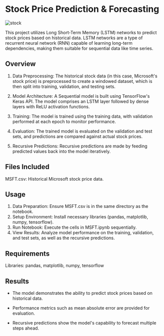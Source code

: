 
# Stock Price Prediction & Forecasting

![stock](https://github.com/Fahma623/Stock-Price-Prediction-Forecasting/assets/62518284/1e2bfc8e-3eed-4271-bac5-107955de0fa0)


This project utilizes Long Short-Term Memory (LSTM) networks to predict stock prices based on historical data. LSTM networks are a type of recurrent neural network (RNN) capable of learning long-term dependencies, making them suitable for sequential data like time series.


## Overview

1. Data Preprocessing: The historical stock data (in this case, Microsoft's stock price) is preprocessed to create a windowed dataset, which is then split into training, validation, and testing sets.

2. Model Architecture: A Sequential model is built using TensorFlow's Keras API. The model comprises an LSTM layer followed by dense layers with ReLU activation functions.

3. Training: The model is trained using the training data, with validation performed at each epoch to monitor performance.

4. Evaluation: The trained model is evaluated on the validation and test sets, and predictions are compared against actual stock prices.

5. Recursive Predictions: Recursive predictions are made by feeding predicted values back into the model iteratively.
## Files Included

MSFT.csv: Historical Microsoft stock price data.
## Usage

1. Data Preparation: Ensure MSFT.csv is in the same directory as the notebook.
2. Setup Environment: Install necessary libraries (pandas, matplotlib, numpy, tensorflow).
3. Run Notebook: Execute the cells in MSFT.ipynb sequentially.
4. View Results: Analyze model performance on the training, validation, and test sets, as well as the recursive predictions.
## Requirements

Libraries: pandas, matplotlib, numpy, tensorflow
## Results

* The model demonstrates the ability to predict stock prices based on historical data.

* Performance metrics such as mean absolute error are provided for evaluation.

* Recursive predictions show the model's capability to forecast multiple steps ahead.
